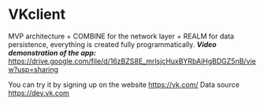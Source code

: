 # VKclient
MVP architecture + COMBINE for the network layer + REALM for data persistence, everything is created fully programmatically.
**_Video demonstration of the app:_**
https://drive.google.com/file/d/16zBZS8E_mrlsjcHuxBYRbAiHgBDGZ5nB/view?usp=sharing

You can try it by signing up on the website https://vk.com/ 
Data source https://dev.vk.com
